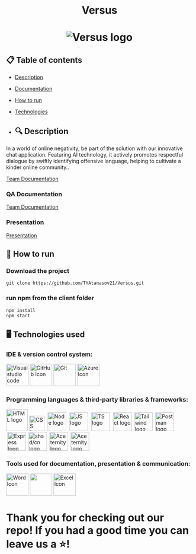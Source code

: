 <h1 align="center">Versus<h1>

<div align="center"> <img src="resources/logo.png" alt="Versus logo" /> </div>

## 📋 Table of contents
  - [Description](#description)
  - [Documentation](#docs)
  - [How to run](#install)
  - [Technologies](#technologies)

  - ## 🔍 Description <a name="description"></a>
<p> In a world of online negativity, be part of the solution with our innovative chat application. Featuring AI technology, it actively promotes respectful dialogue by swiftly identifying offensive language, helping to cultivate a kinder online community.. </p>

[Team Documentation](https://github.com/TYAtanasov21/Versus/docs/Versus_Documentation.docx)

### QA Documentation
[Team Documentation](https://github.com/TYAtanasov21/Versus/docs/Versus_QA_Documentation.xslx)
  

### Presentation
[Presentation](https://github.com/TYAtanasov21/Versus/docs/Versus_Presentation.pptx)

## 🚀 How to run <a name="install"></a>
### Download the project
`git clone https://github.com/TYAtanasov21/Versus.git`
### run npm from the client folder
`npm install` <br>
`npm start`

## 🖥️ Technologies used <a name="technologies"></a>
### IDE & version control system:
<a href="https://code.visualstudio.com/"><img src="https://cdn.icon-icons.com/icons2/2107/PNG/512/file_type_vscode_icon_130084.png" alt="Visual studio code" height="60"/></a> 
<a href="https://github.com/"><img src="https://upload.wikimedia.org/wikipedia/commons/thumb/a/ae/Github-desktop-logo-symbol.svg/2048px-Github-desktop-logo-symbol.svg.png" alt="GitHub Icon" height="60"/></a> 
<a href="https://git-scm.com/"><img src="https://upload.wikimedia.org/wikipedia/commons/thumb/3/3f/Git_icon.svg/2048px-Git_icon.svg.png" alt="Git" height="60"/></a>
<a href="https://azure.microsoft.com/en-us"><img src="https://swimburger.net/media/ppnn3pcl/azure.png" alt="Azure Icon" height="60"/></a> 

### Programming languages & third-party libraries & frameworks:
<a href="https://html.com/"><img src="https://upload.wikimedia.org/wikipedia/commons/thumb/6/61/HTML5_logo_and_wordmark.svg/1024px-HTML5_logo_and_wordmark.svg.png" alt="HTML logo" width="58px"/></a>
    <a href="https://en.wikipedia.org/wiki/CSS"><img src="https://upload.wikimedia.org/wikipedia/commons/d/d5/CSS3_logo_and_wordmark.svg" alt="CSS logo" width= "41px"/></a>
    <a href="https://nodejs.org/en"><img src="https://miro.medium.com/v2/resize:fit:800/1*v2vdfKqD4MtmTSgNP0o5cg.png" alt="Node logo" width="50px" style = "margin-left: 5px"/></a>
    <a href="https://www.javascript.com/"><img src="https://upload.wikimedia.org/wikipedia/commons/thumb/6/6a/JavaScript-logo.png/800px-JavaScript-logo.png" alt="JS logo" width="50px" style = "margin-left: 5px"/></a>
    <a href="https://www.typescriptlang.org/"><img src="https://upload.wikimedia.org/wikipedia/commons/thumb/4/4c/Typescript_logo_2020.svg/1024px-Typescript_logo_2020.svg.png" alt="TS logo" width="50px" style = "margin-left: 5px"/></a>
    <a href="https://react.dev/"><img src="https://upload.wikimedia.org/wikipedia/commons/thumb/3/30/React_Logo_SVG.svg/1200px-React_Logo_SVG.svg.png" alt="React logo" width="50px" style = "margin-left: 5px"/></a>
    <a href="https://tailwindcss.com/"><img src="https://adware-technologies.s3.amazonaws.com/uploads/technology/thumbnail/31/tailwind.png" alt="Tailwind logo" width="50px" style = "margin-left: 3px"/></a>
    <a href="https://www.postman.com/"><img src="https://static-00.iconduck.com/assets.00/postman-icon-497x512-beb7sy75.png" alt="Postman logo" width="50px" style = "margin-left: 3px"/></a>
    <a href="https://expressjs.com/"><img src="https://ajeetchaulagain.com/static/7cb4af597964b0911fe71cb2f8148d64/87351/express-js.png" alt="Express logo" width="50px" style = "margin-left: 3px"/></a>
    <a href="https://ui.shadcn.com/"><img src="https://ui.shadcn.com/apple-touch-icon.png" alt="shad/cn logo" width="50px" style = "margin-left: 3px"/></a>
    <a href="https://ui.aceternity.com/"><img src="https://pbs.twimg.com/profile_images/1748413098740920320/2RGyMp9c_400x400.png" alt="Aceternity logo" width="50px" style = "margin-left: 3px"/></a>
    <a href="https://webpack.js.org/"><img src="https://cdn.icon-icons.com/icons2/2415/PNG/512/webpack_plain_logo_icon_146297.png" alt="Aceternity logo" width="50px" style = "margin-left: 3px"/></a>

### Tools used for documentation, presentation & communication:
<a href="https://www.microsoft.com/en-ww/microsoft-365/word?activetab=tabs%3afaqheaderregion3"><img src="https://1000logos.net/wp-content/uploads/2020/08/Microsoft-Word-Logo.png" alt="Word Icon" height="60"/></a>
<a href="https://www.microsoft.com/en-ww/microsoft-365/powerpoint"><img src="https://1000logos.net/wp-content/uploads/2020/08/Microsoft-PowerPoint-Logo.png" height="60"/></a>
<a href="https://www.microsoft.com/en-ww/microsoft-365/excel"><img src="https://upload.wikimedia.org/wikipedia/commons/thumb/3/34/Microsoft_Office_Excel_%282019%E2%80%93present%29.svg/1101px-Microsoft_Office_Excel_%282019%E2%80%93present%29.svg.png" alt="Excel Icon" height="60"/></a> 

# Thank you for checking out our repo! If you had a good time you can leave us a ⭐!
